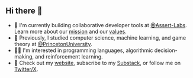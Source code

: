 ## Hi there 👋
- 🔭 I'm currently building collaborative developer tools at [@Assert-Labs](https://github.com/Assert-Labs). Learn more about our [mission](https://assertlabs.dev/about/mission) and our [values](https://assertlabs.dev/about/tao).
- 📖 Previously, I studied computer science, machine learning, and game theory at [@PrincetonUniversity](https://github.com/princetonuniversity).
- 👨‍💻 I'm interested in programming languages, algorithmic decision-making, and reinforcement learning.
- 👀 Check out my [website](https://devinplumb.com), subscribe to my [Substack](https://substack.com/@devinplumb), or follow me on [Twitter/X](https://x.com/devin_plumb).
